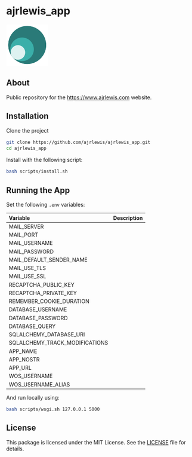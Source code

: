 # ajrlewis_app

![My Package Logo](static/img/logo.png)

## About

Public repository for the https://www.ajrlewis.com website.

## Installation

Clone the project

```bash
git clone https://github.com/ajrlewis/ajrlewis_app.git
cd ajrlewis_app
```

Install with the following script:

```bash
bash scripts/install.sh
```

## Running the App

Set the following `.env` variables:

| Variable | Description |
| :------- | :---------- |
| MAIL_SERVER | |
| MAIL_PORT | |
| MAIL_USERNAME | |
| MAIL_PASSWORD | |
| MAIL_DEFAULT_SENDER_NAME | |
| MAIL_USE_TLS | |
| MAIL_USE_SSL | |
| RECAPTCHA_PUBLIC_KEY | |
| RECAPTCHA_PRIVATE_KEY | |
| REMEMBER_COOKIE_DURATION | |
| DATABASE_USERNAME | |
| DATABASE_PASSWORD | |
| DATABASE_QUERY | |
| SQLALCHEMY_DATABASE_URI | |
| SQLALCHEMY_TRACK_MODIFICATIONS | |
| APP_NAME | |
| APP_NOSTR | |
| APP_URL | |
| WOS_USERNAME | |
| WOS_USERNAME_ALIAS | |

And run locally using:

```bash
bash scripts/wsgi.sh 127.0.0.1 5000
```

## License

This package is licensed under the MIT License. See the [LICENSE](LICENSE) file for details.
